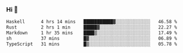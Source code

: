 ### Hi 👋

<!--START_SECTION:waka-->

```txt
Haskell      4 hrs 14 mins   ███████████▓░░░░░░░░░░░░░   46.58 %
Rust         2 hrs 1 min     █████▓░░░░░░░░░░░░░░░░░░░   22.27 %
Markdown     1 hr 35 mins    ████▒░░░░░░░░░░░░░░░░░░░░   17.49 %
sh           37 mins         █▓░░░░░░░░░░░░░░░░░░░░░░░   06.89 %
TypeScript   31 mins         █▒░░░░░░░░░░░░░░░░░░░░░░░   05.78 %
```

<!--END_SECTION:waka-->

